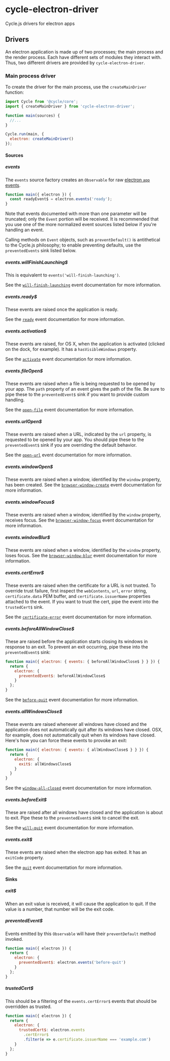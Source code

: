 # cycle-electron-driver

Cycle.js drivers for electron apps


## Drivers

An electron application is made up of two processes; the main process and the render process. Each have different sets
of modules they interact with. Thus, two different drivers are provided by `cycle-electron-driver`.


### Main process driver

To create the driver for the main process, use the `createMainDriver` function:

```js
import Cycle from '@cycle/core';
import { createMainDriver } from 'cycle-electron-driver';

function main(sources) {
  //...
}

Cycle.run(main, {
  electron: createMainDriver()
});
```

#### Sources

##### events

The `events` source factory creates an `Observable` for raw
[electron `app` events](http://electron.atom.io/docs/v0.36.5/api/app/#events).

```js
function main({ electron }) {
  const readyEvent$ = electron.events('ready');
}
```

Note that events documented with more than one parameter will be truncated; only the `Event` portion will be received.
It is recommended that you use one of the more normalized event sources listed below if you're handling an event.

Calling methods on `Event` objects, such as `preventDefault()` is antithetical to the Cycle.js philosophy; to enable
preventing defaults, use the `preventedEvents` sink listed below.

##### events.willFinishLaunching$

This is equivalent to `events('will-finish-launching')`.

See the [`will-finish-launching`](http://electron.atom.io/docs/v0.36.5/api/app/#event-will-finish-launching) event 
documentation for more information.

##### events.ready$

These events are raised once the application is ready.

See the [`ready`](http://electron.atom.io/docs/v0.36.5/api/app/#event-ready) event documentation
for more information.

##### events.activation$

These events are raised, for OS X, when the application is activated (clicked on the dock, for example). It has a
`hasVisibleWindows` property.

See the [`activate`](http://electron.atom.io/docs/v0.36.5/api/app/#event-activate) event documentation
for more information.


##### events.fileOpen$

These events are raised when a file is being requested to be opened by your app. The `path` property of an event gives
the path of the file. Be sure to pipe these to the `preventedEvent$` sink if you want to provide custom handling.

See the [`open-file`](http://electron.atom.io/docs/v0.36.5/api/app/#event-open-file) event documentation
for more information.

##### events.urlOpen$

These events are raised when a URL, indicated by the `url` property, is requested to be opened by your app. You should
pipe these to the `preventedEvent$` sink if you are overriding the default behavior.

See the [`open-url`](http://electron.atom.io/docs/v0.36.5/api/app/#event-open-url) event documentation
for more information.

##### events.windowOpen$

These events are raised when a window, identified by the `window` property, has been created. 
See the [`browser-window-create`](http://electron.atom.io/docs/v0.36.5/api/app/#event-browser-window-create) event 
documentation for more information.

##### events.windowFocus$

These events are raised when a window, identified by the `window` property, receives focus. 
See the [`browser-window-focus`](http://electron.atom.io/docs/v0.36.5/api/app/#event-browser-window-focus) event 
documentation for more information.

##### events.windowBlur$

These events are raised when a window, identified by the `window` property, loses focus. 
See the [`browser-window-blur`](http://electron.atom.io/docs/v0.36.5/api/app/#event-browser-window-blur) event 
documentation for more information.

##### events.certError$

These events are raised when the certificate for a URL is not trusted. To override trust failure, first inspect the 
`webContents`, `url`, `error` string, `certificate.data` PEM buffer, and `certificate.issuerName` properties attached
to the event. If you want to trust the cert, pipe the event into the `trustedCert$` sink.


See the [`certificate-error`](http://electron.atom.io/docs/v0.36.5/api/app/#event-certificate-error) event 
documentation for more information.

##### events.beforeAllWindowClose$

These are raised before the application starts closing its windows in response to an exit. To prevent an exit occurring,
pipe these into the `preventedEvent$` sink:

```js
function main({ electron: { events: { beforeAllWindowClose$ } } }) {
  return {
    electron: {
      preventedEvent$: beforeAllWindowClose$
    }
  };
}
```

See the [`before-quit`](http://electron.atom.io/docs/v0.36.5/api/app/#event-before-quit) event documentation
for more information.

##### events.allWindowsClose$

These events are raised whenever all windows have closed and the application does not automatically quit after its
windows have closed. OSX, for example, does not automatically quit when its windows have closed. Here's how you can
force these events to provoke an exit:

```js
function main({ electron: { events: { allWindowsClose$ } } }) {
  return {
    electron: {
      exit$: allWindowsClose$
    }
  }
}
```

See the [`window-all-closed`](http://electron.atom.io/docs/v0.36.5/api/app/#event-window-all-closed) event documentation
for more information.

##### events.beforeExit$

These are raised after all windows have closed and the application is about to exit. Pipe these to the 
`preventedEvent$` sink to cancel the exit.

See the [`will-quit`](http://electron.atom.io/docs/v0.36.5/api/app/#event-will-quit) event documentation
for more information.

##### events.exit$

These events are raised when the electron app has exited. It has an `exitCode` property. 

See the [`quit`](http://electron.atom.io/docs/v0.36.5/api/app/#event-quit) event documentation
for more information.


#### Sinks

##### exit$

When an exit value is received, it will cause the application to quit. If the value is a number, that number will be the
exit code.

##### preventedEvent$

Events emitted by this `Observable` will have their `preventDefault` method invoked.

```js
function main({ electron }) {
  return {
    electron: {
      preventedEvent$: electron.events('before-quit')
    }
  };
}
```

##### trustedCert$

This should be a filtering of the `events.certError$` events that should be overridden as trusted.

```js
function main({ electron }) {
  return {
    electron: {
      trustedCert$: electron.events
        .certError$
        .filter(e => e.certificate.issuerName === 'example.com')
    }
  };
}
```